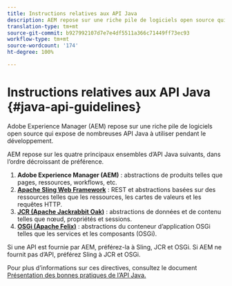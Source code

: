 ```yaml
---
title: Instructions relatives aux API Java
description: AEM repose sur une riche pile de logiciels open source qui expose de nombreuses API Java à utiliser.
translation-type: tm+mt
source-git-commit: b927992107d7e7e4df5511a366c71449ff73ec93
workflow-type: tm+mt
source-wordcount: '174'
ht-degree: 100%

---
```



# Instructions relatives aux API Java {#java-api-guidelines}

Adobe Experience Manager (AEM) repose sur une riche pile de logiciels open source qui expose de nombreuses API Java à utiliser pendant le développement.

AEM repose sur les quatre principaux ensembles d’API Java suivants, dans l’ordre décroissant de préférence.

1. **Adobe Experience Manager (AEM)** : abstractions de produits telles que pages, ressources, workflows, etc.
1. **[Apache Sling Web Framework](https://sling.apache.org/apidocs/sling11/)** : REST et abstractions basées sur des ressources telles que les ressources, les cartes de valeurs et les requêtes HTTP.
1. **[JCR (Apache Jackrabbit Oak)](http://jackrabbit.apache.org/oak/docs/oak_api/overview.html)** : abstractions de données et de contenu telles que nœud, propriétés et sessions.
1. **[OSGi (Apache Felix)](https://felix.apache.org)** : abstractions du conteneur d’application OSGi telles que les services et les composants (OSGi).

Si une API est fournie par AEM, préférez-la à Sling, JCR et OSGi. Si AEM ne fournit pas d’API, préférez Sling à JCR et OSGi.

Pour plus d’informations sur ces directives, consultez le document [Présentation des bonnes pratiques de l’API Java.](https://experienceleague.adobe.com/docs/experience-manager-learn/foundation/development/understand-java-api-best-practices.html?lang=fr)
